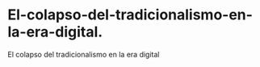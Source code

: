 # El-colapso-del-tradicionalismo-en-la-era-digital.
El colapso del tradicionalismo en la era digital
